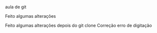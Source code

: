 aula de git

Feito algumas alterações

Feito algumas alterações depois do git clone
Correção erro de digitação